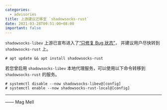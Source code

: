 ```yaml
---
categories:
  - advisories
title: 上游建议迁移至 `shadowsocks-rust`
date: 2021-03-28T09:51:00+08:00
important: false
---
```


`shadowsocks-libev` 上游已宣布进入了[“只修复 Bug 状态”](https://github.com/shadowsocks/shadowsocks-libev)，
并建议用户尽快转到 `shadowsocks-rust` 上。

    # apt update && apt install shadowsocks-rust

若您曾启用 `shadowsocks-libev` 本地代理服务，可以使用以下命令转移到 `shadowsocks-rust` 的服务。

    # systemctl disable --now shadowsocks-libev@[config]
    # systemctl enable --now shadowsocks-rust-local@[config]
 
----

—— Mag Mell
